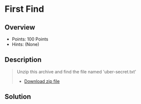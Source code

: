 # First Find

## Overview
- Points: 100 Points
- Hints: (None)

## Description
> Unzip this archive and find the file named 'uber-secret.txt'
>
> - [Download zip file](./files.zip)

## Solution
